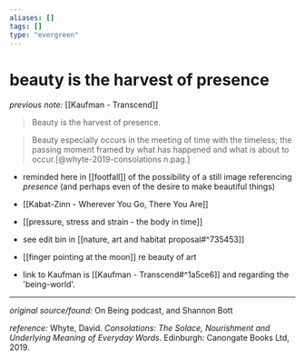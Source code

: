 ```yaml
---
aliases: []
tags: []
type: "evergreen"
---
```


# beauty is the harvest of presence

_previous note:_ [[Kaufman - Transcend]]

> Beauty is the harvest of presence.

> Beauty especially occurs in the meeting of time with the timeless; the passing moment framed by what has happened and what is about to occur.[@whyte-2019-consolations n.pag.]

- reminded here in [[footfall]] of the possibility of a still image referencing _presence_ (and perhaps even of the desire to make beautiful things)
- [[Kabat-Zinn - Wherever You Go, There You Are]]
- [[pressure, stress and strain - the body in time]]
- see edit bin in [[nature, art and habitat proposal#^735453]]
- [[finger pointing at the moon]] re beauty of art

- link to Kaufman is [[Kaufman - Transcend#^1a5ce6]] and regarding the 'being-world'.

---

_original source/found:_ On Being podcast, and Shannon Bott

_reference:_ Whyte, David. _Consolations: The Solace, Nourishment and Underlying Meaning of Everyday Words_. Edinburgh: Canongate Books Ltd, 2019.



